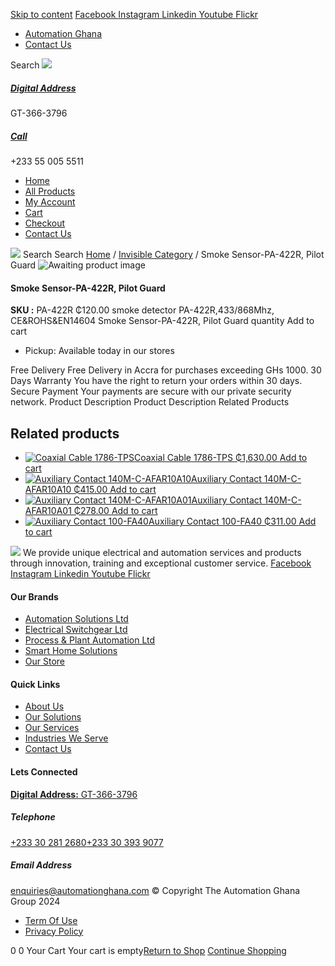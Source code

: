 [Skip to content](https://store.automationghana.com/product/smoke-sensor-pa-422r-pilot-guard/#content)
[ Facebook ](https://www.facebook.com/automationgh/) [ Instagram ](https://www.instagram.com/automationgh/) [ Linkedin ](https://www.linkedin.com/company/the-automation-ghana-limited/) [ Youtube ](https://www.youtube.com/channel/UCurrRDUSm5oIW39VXjn1u0w) [ Flickr ](https://www.flickr.com/photos/181794037@N07/)
  * [ Automation Ghana ](https://automationghana.com)
  * [ Contact Us ](https://store.automationghana.com/contact/)


Search
[ ![](https://store.automationghana.com/wp-content/uploads/2024/04/Website-TAGG-Logo-BLUE.png) ](https://store.automationghana.com/)
[ ](https://maps.app.goo.gl/m4xeaagWCNbLk4jM6)
#####  [ Digital Address ](https://maps.app.goo.gl/m4xeaagWCNbLk4jM6)
GT-366-3796 
[ ](tel:+233550055511)
#####  [ Call ](tel:+233550055511)
+233 55 005 5511 
  * [Home](https://store.automationghana.com/)
  * [All Products](https://store.automationghana.com/shop/)
  * [My Account](https://store.automationghana.com/my-account/)
  * [Cart](https://store.automationghana.com/cart/)
  * [Checkout](https://store.automationghana.com/checkout/)
  * [Contact Us](https://store.automationghana.com/contact/)


[![](https://store.automationghana.com/wp-content/uploads/2024/04/AutomationGhana_logo_white.png)](https://store.automationghana.com)
Search
Search
[Home](https://store.automationghana.com) / [Invisible Category](https://store.automationghana.com/product-category/invisible-category/) / Smoke Sensor-PA-422R, Pilot Guard
![Awaiting product image](https://store.automationghana.com/wp-content/uploads/woocommerce-placeholder-600x600.png)
####  Smoke Sensor-PA-422R, Pilot Guard 
**SKU :** PA-422R 
₵120.00
smoke detector PA-422R,433/868Mhz, CE&ROHS&EN14604
Smoke Sensor-PA-422R, Pilot Guard quantity
Add to cart
  * Pickup: Available today in our stores


Free Delivery 
Free Delivery in Accra for purchases exceeding GHs 1000. 
30 Days Warranty 
You have the right to return your orders within 30 days. 
Secure Payment 
Your payments are secure with our private security network. 
Product Description
Product Description
Related Products 
## Related products
  * [![Coaxial Cable 1786-TPS](https://store.automationghana.com/wp-content/uploads/2020/12/1786-TPS-300x300.jpg)Coaxial Cable 1786-TPS ₵1,630.00 ](https://store.automationghana.com/product/coaxial-cable-1786-tps/)
[Add to cart](https://store.automationghana.com/product/smoke-sensor-pa-422r-pilot-guard/?add-to-cart=2983)
  * [![Auxiliary Contact 140M-C-AFAR10A10](https://store.automationghana.com/wp-content/uploads/2020/12/140M-C-AFAR10A10-300x298.jpg)Auxiliary Contact 140M-C-AFAR10A10 ₵415.00 ](https://store.automationghana.com/product/auxiliary-contact-140m-c-afar10a10/)
[Add to cart](https://store.automationghana.com/product/smoke-sensor-pa-422r-pilot-guard/?add-to-cart=2965)
  * [![Auxiliary Contact 140M-C-AFAR10A01](https://store.automationghana.com/wp-content/uploads/2020/12/140M-C-AFAR10A01-300x298.jpg)Auxiliary Contact 140M-C-AFAR10A01 ₵278.00 ](https://store.automationghana.com/product/auxiliary-contact-140m-c-afar10a01/)
[Add to cart](https://store.automationghana.com/product/smoke-sensor-pa-422r-pilot-guard/?add-to-cart=2963)
  * [![Auxiliary Contact 100-FA40](https://store.automationghana.com/wp-content/uploads/2020/11/100-FA40.jpg)Auxiliary Contact 100-FA40 ₵311.00 ](https://store.automationghana.com/product/auxiliary-contact-100-fa40-rockwell/)
[Add to cart](https://store.automationghana.com/product/smoke-sensor-pa-422r-pilot-guard/?add-to-cart=2939)


![](https://store.automationghana.com/wp-content/uploads/2024/04/AutomationGhana_logo_white.png)
We provide unique electrical and automation services and products through innovation, training and exceptional customer service.
[ Facebook ](https://www.facebook.com/automationgh/) [ Instagram ](https://www.instagram.com/automationgh/) [ Linkedin ](https://www.linkedin.com/company/the-automation-ghana-limited/) [ Youtube ](https://www.youtube.com/channel/UCurrRDUSm5oIW39VXjn1u0w) [ Flickr ](https://www.flickr.com/photos/181794037@N07/)
#### Our Brands
  * [ Automation Solutions Ltd ](https://store.automationghana.com/product/smoke-sensor-pa-422r-pilot-guard/)
  * [ Electrical Switchgear Ltd ](https://store.automationghana.com/product/smoke-sensor-pa-422r-pilot-guard/)
  * [ Process & Plant Automation Ltd ](https://store.automationghana.com/product/smoke-sensor-pa-422r-pilot-guard/)
  * [ Smart Home Solutions ](https://store.automationghana.com/product/smoke-sensor-pa-422r-pilot-guard/)
  * [ Our Store ](https://store.automationghana.com/product/smoke-sensor-pa-422r-pilot-guard/)


#### Quick Links
  * [ About Us ](https://store.automationghana.com/product/smoke-sensor-pa-422r-pilot-guard/)
  * [ Our Solutions ](https://store.automationghana.com/product/smoke-sensor-pa-422r-pilot-guard/)
  * [ Our Services ](https://store.automationghana.com/product/smoke-sensor-pa-422r-pilot-guard/)
  * [ Industries We Serve ](https://store.automationghana.com/product/smoke-sensor-pa-422r-pilot-guard/)
  * [ Contact Us ](https://store.automationghana.com/product/smoke-sensor-pa-422r-pilot-guard/)


#### Lets Connected
[**Digital Address:** GT-366-3796](https://maps.app.goo.gl/m4xeaagWCNbLk4jM6)
#####  Telephone 
[ +233 30 281 2680](tel:+233302812680)[+233 30 393 9077](https://store.automationghana.com/product/smoke-sensor-pa-422r-pilot-guard/+233303939077)
#####  Email Address 
enquiries@automationghana.com 
© Copyright The Automation Ghana Group 2024
  * [ Term Of Use ](https://store.automationghana.com/product/smoke-sensor-pa-422r-pilot-guard/)
  * [ Privacy Policy ](https://store.automationghana.com/product/smoke-sensor-pa-422r-pilot-guard/)


0
0
Your Cart
Your cart is empty[Return to Shop](https://store.automationghana.com/shop/)
[Continue Shopping](https://store.automationghana.com/product/smoke-sensor-pa-422r-pilot-guard/)
